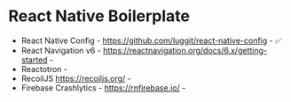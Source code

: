 # React Native Boilerplate

- React Native Config - https://github.com/luggit/react-native-config - ✅
- React Navigation v6 - https://reactnavigation.org/docs/6.x/getting-started -
- Reactotron -
- RecoilJS https://recoiljs.org/ -
- Firebase Crashlytics - https://rnfirebase.io/ -
